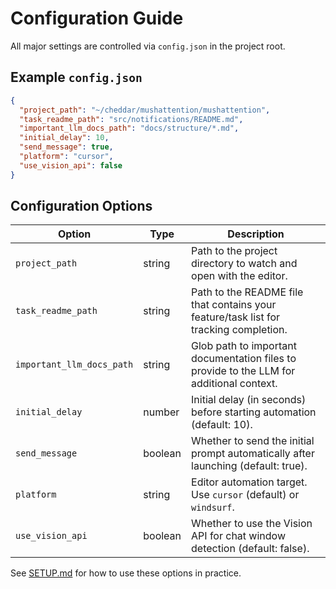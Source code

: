 # Configuration Guide

All major settings are controlled via `config.json` in the project root.

## Example `config.json`

```json
{
  "project_path": "~/cheddar/mushattention/mushattention",
  "task_readme_path": "src/notifications/README.md",
  "important_llm_docs_path": "docs/structure/*.md",
  "initial_delay": 10,
  "send_message": true,
  "platform": "cursor",
  "use_vision_api": false
}
```

## Configuration Options

| Option                  | Type    | Description                                                                                 |
|-------------------------|---------|---------------------------------------------------------------------------------------------|
| `project_path`          | string  | Path to the project directory to watch and open with the editor.                            |
| `task_readme_path`      | string  | Path to the README file that contains your feature/task list for tracking completion.        |
| `important_llm_docs_path` | string | Glob path to important documentation files to provide to the LLM for additional context.     |
| `initial_delay`         | number  | Initial delay (in seconds) before starting automation (default: 10).                        |
| `send_message`          | boolean | Whether to send the initial prompt automatically after launching (default: true).            |
| `platform`              | string  | Editor automation target. Use `cursor` (default) or `windsurf`.                             |
| `use_vision_api`        | boolean | Whether to use the Vision API for chat window detection (default: false).                   |

See [SETUP.md](./SETUP.md) for how to use these options in practice.
